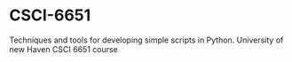 # CSCI-6651

Techniques and tools for developing simple scripts in Python. University of new Haven CSCI 6651 course
